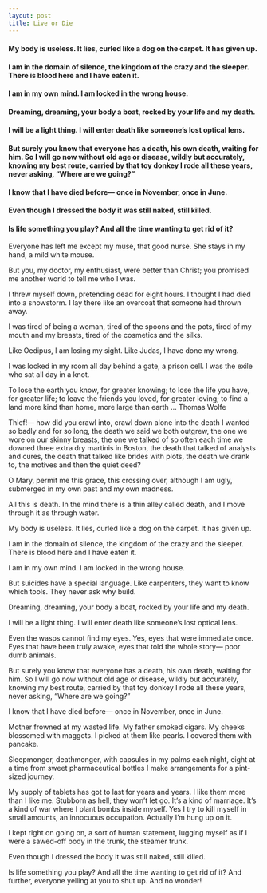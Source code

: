 ```yaml
---
layout: post
title: Live or Die
---
```

#### My body is useless. It lies, curled like a dog on the carpet. It has given up.
#### I am in the domain of silence, the kingdom of the crazy and the sleeper. There is blood here and I have eaten it.
#### I am in my own mind. I am locked in the wrong house.
#### Dreaming, dreaming, your body a boat, rocked by your life and my death.
#### I will be a light thing. I will enter death like someone’s lost optical lens.
#### But surely you know that everyone has a death, his own death, waiting for him. So I will go now without old age or disease, wildly but accurately, knowing my best route, carried by that toy donkey I rode all these years, never asking, “Where are we going?”
#### I know that I have died before— once in November, once in June.
#### Even though I dressed the body it was still naked, still killed.
#### Is life something you play? And all the time wanting to get rid of it?
<!-- more -->
Everyone has left me except my muse, that good nurse. She stays in my hand, a mild white mouse.

But you, my doctor, my enthusiast, were better than Christ; you promised me another world to tell me who I was.

I threw myself down, pretending dead for eight hours. I thought I had died into a snowstorm. I lay there like an overcoat that someone had thrown away.

I was tired of being a woman, tired of the spoons and the pots, tired of my mouth and my breasts, tired of the cosmetics and the silks.

Like Oedipus, I am losing my sight. Like Judas, I have done my wrong.

I was locked in my room all day behind a gate, a prison cell. I was the exile who sat all day in a knot.

To lose the earth you know, for greater knowing; to lose the life you have, for greater life; to leave the friends you loved, for greater loving; to find a land more kind than home, more large than earth … Thomas Wolfe

Thief!— how did you crawl into, crawl down alone into the death I wanted so badly and for so long, the death we said we both outgrew, the one we wore on our skinny breasts, the one we talked of so often each time we downed three extra dry martinis in Boston, the death that talked of analysts and cures, the death that talked like brides with plots, the death we drank to, the motives and then the quiet deed?

O Mary, permit me this grace, this crossing over, although I am ugly, submerged in my own past and my own madness.

All this is death. In the mind there is a thin alley called death, and I move through it as through water.

My body is useless. It lies, curled like a dog on the carpet. It has given up.

I am in the domain of silence, the kingdom of the crazy and the sleeper. There is blood here and I have eaten it.

I am in my own mind. I am locked in the wrong house.

But suicides have a special language. Like carpenters, they want to know which tools. They never ask why build.

Dreaming, dreaming, your body a boat, rocked by your life and my death.

I will be a light thing. I will enter death like someone’s lost optical lens.

Even the wasps cannot find my eyes. Yes, eyes that were immediate once. Eyes that have been truly awake, eyes that told the whole story— poor dumb animals.

But surely you know that everyone has a death, his own death, waiting for him. So I will go now without old age or disease, wildly but accurately, knowing my best route, carried by that toy donkey I rode all these years, never asking, “Where are we going?”

I know that I have died before— once in November, once in June.

Mother frowned at my wasted life. My father smoked cigars. My cheeks blossomed with maggots. I picked at them like pearls. I covered them with pancake.

Sleepmonger, deathmonger, with capsules in my palms each night, eight at a time from sweet pharmaceutical bottles I make arrangements for a pint-sized journey.

My supply of tablets has got to last for years and years. I like them more than I like me. Stubborn as hell, they won’t let go. It’s a kind of marriage. It’s a kind of war where I plant bombs inside myself. Yes I try to kill myself in small amounts, an innocuous occupation. Actually I’m hung up on it.

I kept right on going on, a sort of human statement, lugging myself as if I were a sawed-off body in the trunk, the steamer trunk.

Even though I dressed the body it was still naked, still killed.

Is life something you play? And all the time wanting to get rid of it? And further, everyone yelling at you to shut up. And no wonder!